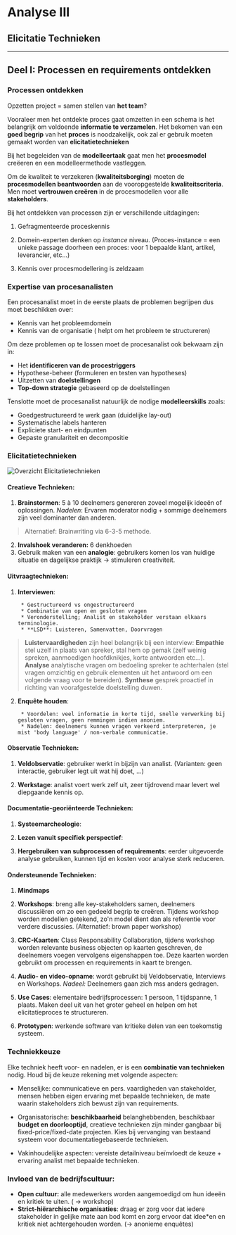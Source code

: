 # Analyse III
## Elicitatie Technieken
---

## Deel I: Processen en requirements ontdekken
### Processen ontdekken
Opzetten project = samen stellen van **het team**?

Vooraleer men het ontdekte proces gaat omzetten in een schema is het belangrijk om voldoende **informatie te verzamelen**. Het bekomen van een **goed begrip** van het **proces** is noodzakelijk, ook zal er gebruik moeten gemaakt worden van **elicitatietechnieken**

Bij het begeleiden van de **modelleertaak** gaat men het **procesmodel** creëeren en een modelleermethode vastleggen.

Om de kwaliteit te verzekeren (**kwaliteitsborging**) moeten de **procesmodellen beantwoorden** aan de vooropgestelde **kwaliteitscriteria**. Men moet **vertrouwen creëren** in de procesmodellen voor alle **stakeholders**.

Bij het ontdekken van processen zijn er verschillende uitdagingen:

1. Gefragmenteerde proceskennis

2.  Domein-experten denken op *instance* niveau. (Proces-instance = een unieke passage doorheen een proces: voor 1 bepaalde klant, artikel, leverancier, etc...)

3. Kennis over procesmodellering is zeldzaam

### Expertise van procesanalisten

Een procesanalist moet in de eerste plaats de problemen begrijpen dus moet beschikken over:
* Kennis van het probleemdomein
* Kennis van de organisatie ( helpt om het probleem te structureren)

Om deze problemen op te lossen moet de procesanalist ook bekwaam zijn in:

* Het **identificeren van de procestriggers**
* Hypothese-beheer (formuleren en testen van hypotheses)
* Uitzetten van **doelstellingen**
*  **Top-down strategie** gebaseerd op de doelstellingen

Tenslotte moet de procesanalist natuurlijk de nodige **modelleerskills** zoals:

* Goedgestructureerd te werk gaan (duidelijke lay-out)
* Systematische labels hanteren
* Expliciete start- en eindpunten
* Gepaste granulariteit en decompositie

### Elicitatietechnieken

![Overzicht Elicitatietechnieken](http://users.hogent.be/~427143la/images/Elicitatietechnieken.PNG "Overzicht Elicitatietechnieken")

#### Creatieve Technieken:
1. **Brainstormen**: 5 à 10 deelnemers genereren zoveel mogelijk ideeën of oplossingen.
*Nadelen*: Ervaren moderator nodig + sommige deelnemers zijn veel dominanter dan anderen.
> Alternatief: Brainwriting via 6-3-5 methode.

2. **Invalshoek veranderen:** 6 denkhoeden
3. Gebruik maken van een **analogie**: gebruikers komen los van huidige situatie en dagelijkse praktijk -> stimuleren creativiteit.

#### Uitvraagtechnieken:
1. **Interviewen**:

        * Gestructureerd vs ongestructureerd
        * Combinatie van open en gesloten vragen
        * Veronderstelling; Analist en stakeholder verstaan elkaars terminologie.
        * **LSD**: Luisteren, Samenvatten, Doorvragen

> **Luistervaardigheden** zijn heel belangrijk bij een interview: **Empathie** stel uzelf in plaats van spreker, stal hem op gemak (zelf weinig spreken, aanmoedigen hoofdknikjes, korte antwoorden etc...). **Analyse** analytische vragen om bedoeling spreker te achterhalen (stel vragen omzichtig en gebruik elementen uit het antwoord om een volgende vraag voor te bereiden). **Synthese** gesprek proactief in richting van voorafgestelde doelstelling duwen.

2. **Enquête houden**:

        * Voordelen: veel informatie in korte tijd, snelle verwerking bij gesloten vragen, geen remmingen indien anoniem.
        * Nadelen: deelnemers kunnen vragen verkeerd interpreteren, je mist 'body language' / non-verbale communicatie.

#### Observatie Technieken:
1. **Veldobservatie**: gebruiker werkt in bijzijn van analist. (Varianten: geen interactie, gebruiker legt uit wat hij doet, ...)

2. **Werkstage**: analist voert werk zelf uit, zeer tijdrovend maar levert wel diepgaande kennis op.

#### Documentatie-georiënteerde Technieken:
1. **Systeemarcheologie**:

2. **Lezen vanuit specifiek perspectief**:

3. **Hergebruiken van subprocessen of requirements**: eerder uitgevoerde analyse gebruiken, kunnen tijd en kosten voor analyse sterk reduceren.

#### Ondersteunende Technieken:
1. **Mindmaps**

2. **Workshops**: breng alle key-stakeholders samen, deelnemers discussiëren om zo een gedeeld begrip te creëren. Tijdens workshop worden modellen getekend, zo'n model dient dan als referentie voor verdere discussies. (Alternatief: brown paper workshop)

3. **CRC-Kaarten**: Class Responsability Collaboration, tijdens workshop worden relevante business objecten op kaarten geschreven, de deelnemers voegen vervolgens eigenshappen toe. Deze kaarten worden gebruikt om processen en requirements in kaart te brengen.

4. **Audio- en video-opname**: wordt gebruikt bij Veldobservatie, Interviews en Workshops. *Nadeel:* Deelnemers gaan zich mss anders gedragen.

5. **Use Cases**: elementaire bedrijfsprocessen: 1 persoon, 1 tijdspanne, 1 plaats. Maken deel uit van het groter geheel en helpen om het elicitatieproces te structureren.

6. **Prototypen**: werkende software van kritieke delen van een toekomstig systeem.

### Techniekkeuze
Elke techniek heeft voor- en nadelen, er is een **combinatie van technieken** nodig. Houd bij de keuze rekening met volgende aspecten:

    
* Menselijke: communicatieve en pers. vaardigheden van stakeholder, mensen hebben eigen ervaring met bepaalde technieken, de mate waarin stakeholders zich bewust zijn van requirements.
   
* Organisatorische: **beschikbaarheid** belanghebbenden, beschikbaar **budget en doorlooptijd**, creatieve technieken zijn minder gangbaar bij fixed-price/fixed-date projecten. Kies bij vervanging van bestaand systeem voor documentatiegebaseerde technieken.

* Vakinhoudelijke aspecten: vereiste detailniveau beïnvloedt de keuze + ervaring analist met bepaalde technieken.

### Invloed van de bedrijfscultuur:
* **Open cultuur:** alle medewerkers worden aangemoedigd om hun ideeën en kritiek te uiten. ( -> workshop)
* **Strict-hiërarchische organisaties**:  draag er zorg voor dat iedere stakeholder in gelijke mate aan bod komt en zorg ervoor dat idee*en en kritiek niet achtergehouden worden. (-> anonieme enquêtes)
